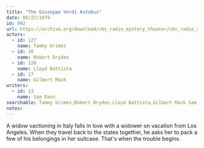 ```yaml
---
title: "The Giuseppe Verdi Autobus"
date: 06/27/1979
id: 992
url: https://archive.org/download/cbs_radio_mystery_theater/cbs_radio_mystery_theater-0951-1000.zip/cbs_radio_mystery_theater-0951-1000%2Fcbsrmt_0992_the_guiseppe_verdi_autobus.mp3
actors:  
  - id: 127
    name: Tammy Grimes  
  - id: 16
    name: Robert Dryden  
  - id: 126
    name: Lloyd Battista  
  - id: 17
    name: Gilbert Mack
writers:  
  - id: 13
    name: Sam Dann
searchable: Tammy Grimes,Robert Dryden,Lloyd Battista,Gilbert Mack Sam Dann
notes:  
---
```

A widow vactioning in Italy falls in love with a widower on vacation from Los Angeles. When they travel back to the states together, he asks her to pack a few of his belongings in her suitcase. That's when the trouble begins.